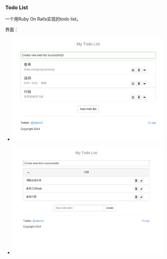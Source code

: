 ### Todo List

一个用Ruby On Rails实现的todo list。

界面：

* ![主页，TodoList列表](/public/image/main.png)

* ![每个List的具体item](/public/image/item.png)

